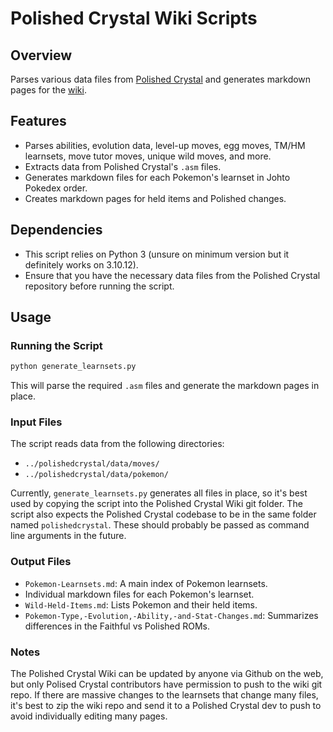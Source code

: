 # Polished Crystal Wiki Scripts

## Overview
Parses various data files from [Polished Crystal](https://github.com/Rangi42/polishedcrystal) and generates markdown pages for the [wiki](https://github.com/Rangi42/polishedcrystal/wiki).

## Features
- Parses abilities, evolution data, level-up moves, egg moves, TM/HM learnsets, move tutor moves, unique wild moves, and more.
- Extracts data from Polished Crystal's `.asm` files.
- Generates markdown files for each Pokemon's learnset in Johto Pokedex order.
- Creates markdown pages for held items and Polished changes.

## Dependencies
- This script relies on Python 3 (unsure on minimum version but it definitely works on 3.10.12).
- Ensure that you have the necessary data files from the Polished Crystal repository before running the script.

## Usage
### Running the Script
```sh
python generate_learnsets.py
```
This will parse the required `.asm` files and generate the markdown pages in place.

### Input Files
The script reads data from the following directories:
- `../polishedcrystal/data/moves/`
- `../polishedcrystal/data/pokemon/`

Currently, `generate_learnsets.py` generates all files in place, so it's best used by copying the script
into the Polished Crystal Wiki git folder. The script also expects the Polished Crystal codebase to be
in the same folder named `polishedcrystal`. These should probably be passed as command line arguments
in the future.

### Output Files
- `Pokemon-Learnsets.md`: A main index of Pokemon learnsets.
- Individual markdown files for each Pokemon's learnset.
- `Wild-Held-Items.md`: Lists Pokemon and their held items.
- `Pokemon-Type,-Evolution,-Ability,-and-Stat-Changes.md`: Summarizes differences in the Faithful vs Polished ROMs.

### Notes
The Polished Crystal Wiki can be updated by anyone via Github on the web, but only Polised Crystal contributors
have permission to push to the wiki git repo. If there are massive changes to the learnsets that change many
files, it's best to zip the wiki repo and send it to a Polished Crystal dev to push to avoid individually
editing many pages.